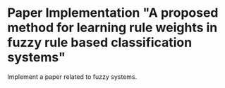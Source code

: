 # Paper Implementation "A proposed method for learning rule weights in fuzzy rule based classification systems"
Implement a paper related to fuzzy systems.
